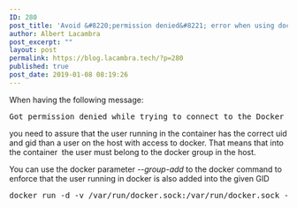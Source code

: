 ```yaml
---
ID: 280
post_title: 'Avoid &#8220;permission denied&#8221; error when using docker in docker'
author: Albert Lacambra
post_excerpt: ""
layout: post
permalink: https://blog.lacambra.tech/?p=280
published: true
post_date: 2019-01-08 08:19:26
---
```

When having the following message:
<pre>Got permission denied while trying to connect to the Docker daemon socket at unix:///var/run/docker.sock: Get <a href="http://%2Fvar%2Frun%2Fdocker.sock/v1.38/images/json" rel="nofollow noreferrer">http://%2Fvar%2Frun%2Fdocker.sock/v1.38/images/json</a>: dial unix /var/run/docker.sock: connect: permission denied
</pre>
you need to assure that the user running in the container has the correct uid and gid than a user on the host with access to docker. That means that into the container  the user must belong to the docker group in the host.

You can use the docker parameter <em>--group-add </em>to the docker command to enforce that the user running in docker is also added into the given GID
<pre>docker run -d -v /var/run/docker.sock:/var/run/docker.sock -p --group-add 999 ...
</pre>